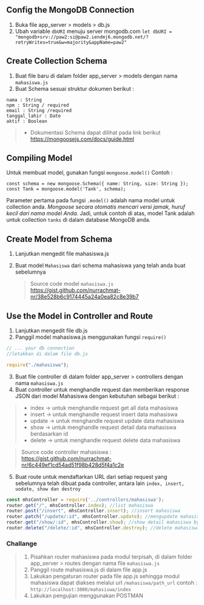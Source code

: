 ## Config the MongoDB Connection 
1. Buka file app_server > models > db.js
2. Ubah variable `dbURI` menuju server mongodb.com
`let dbURI = "mongodb+srv://paw2:si@paw2.iendmj6.mongodb.net/?retryWrites=true&w=majority&appName=paw2"`

## Create Collection Schema
1. Buat file baru di dalam folder app_server > models dengan nama `mahasiswa.js`
2. Buat Schema sesuai struktur dokumen berikut :
```
nama : String
npm : String / required
email : String /required
tanggal_lahir : Date
aktif : Boolean
```
> - Dokumentasi Schema dapat dilihat pada link berikut https://mongoosejs.com/docs/guide.html

## Compiling Model
Untuk membuat model, gunakan fungsi `mongoose.model()`
Contoh :
```
const schema = new mongoose.Schema({ name: String, size: String });
const Tank = mongoose.model('Tank', schema);
```
Parameter pertama pada fungsi `.model()` adalah nama model untuk collection anda. *Mongoose secara otomatis mencari versi jamak, huruf kecil dari nama model Anda.* 
Jadi, untuk contoh di atas, model Tank adalah untuk collection `tanks` di dalam database MongoDB anda.

## Create Model from Schema
1. Lanjutkan mengedit file mahasiswa.js
2. Buat model `Mahasiswa` dari schema mahasiswa yang telah anda buat sebelumnya

    > Source code model `mahasiswa.js` https://gist.github.com/nurrachmat-nr/38e528b6c9174445a24a0ea82c8e39b7 

## Use the Model in Controller and Route
1. Lanjutkan mengedit file db.js
2. Panggil model mahasiswa.js menggunakan fungsi `require()`
```js
// ... your db connection
//letakkan di dalam file db.js

require("./mahasiswa");
```
3. Buat file controller di dalam folder app_server > controllers dengan nama `mahasiswa.js`
4. Buat controller untuk menghandle request dan memberikan response JSON dari model Mahasiswa dengan kebutuhan sebagai berikut :
> - index -> untuk menghandle request get all data mahasiswa
> - insert -> untuk menghandle request insert data mahasiswa
> - update -> untuk menghandle request update data mahasiswa
> - show -> untuk menghandle request detail data mahasiswa berdasarkan id
> - delete -> untuk menghandle request delete data mahasiswa

> Source code controller mahasiswa : https://gist.github.com/nurrachmat-nr/6c449ef1cd54ad51f98b428d5f4a1c2e

5. Buat route untuk mendaftarkan URL dari setiap request yang sebelumnya telah dibuat pada controller, antara lain `index, insert, uodate, show dan destroy`
```js
const mhsController = require('../controllers/mahasiswa');
router.get("/", mhsController.index); //list mahasiswa
router.post("/insert", mhsController.insert); //insert mahasiswa
router.patch("/update/:id", mhsController.update); //mengupdate mahasiswa
router.get("/show/:id", mhsController.show); //show detail mahasiswa by id
router.delete("/delete/:id", mhsController.destroy); //delete mahasiswa by id
```


### Challange
> 1. Pisahkan router mahasiswa pada modul terpisah, di dalam folder app_server > routes dengan nama file `mahasiswa.js`
> 2. Panggil route mahasiswa.js di dalam file app.js
> 3. Lakukan pengaturan router pada file app.js sehingga modul mahasiswa dapat diakses melalui url `/mahasiswa/path_url` contoh :
`http://localhost:3000/mahasiswa/index`
> 4. Lakukan pengujian menggunakan POSTMAN

